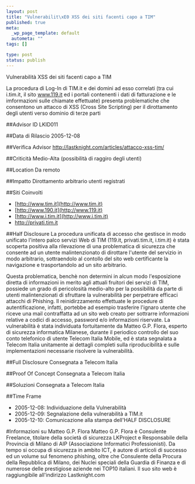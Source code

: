 ```yaml
--- 
layout: post
title: "Vulnerabilit\xE0 XSS dei siti facenti capo a TIM"
published: true
meta: 
  _wp_page_template: default
  autometa: ""
tags: []

type: post
status: publish
---
```

Vulnerabilità XSS dei siti facenti capo a TIM

La procedura di Log-In di TIM.it e dei domini ad esso correlati (tra cui i.tim.it, il sito www.119.it ed i portali contenenti i dati di fatturazione e le imformazioni sulle chiamate effettuate) presenta problematiche che consentono un attacco di XSS (Cross Site Scripting) per il dirottamento degli utenti verso dominio di terze parti

##Advisor ID
LKID011

##Data di Rilascio
2005-12-08

##Verifica Advisor
http://lastknight.com/articles/attacco-xss-tim/

##Criticità
Medio-Alta (possibilità di raggiro degli utenti)

##Location
Da remoto

##Impatto
Dirottamento arbitrario utenti registrati

##Siti Coinvolti

* [http://www.tim.it](http://www.tim.it)
* [http://www.190.it](http://www.119.it)
* [http://www.i.tim.it](http://www.i.tim.it)
* [http://privati.tim.it ](http://privati.tim.it)

##Half Disclosure
La procedura unificata di accesso che gestisce in modo unificato l'intero palco servizi Web di TIM (119.it, privati.tim.it, i.tim.it) è stata scoperta positiva alla rilevazione di una problematica di sicurezza che consente ad un utente malintenzionato di dirottare l'utente del servizio in modo arbitrario, sottraendolo al contollo del sito web certificante la navigazione e trasportandolo ad un sito arbitrario.

<!--adsense-->

Questa problematica, benchè non determini in alcun modo l'esposizione diretta di informazioni in merito agli attuali fruitori dei servizi di TIM, possiede un grado di pericolosità medio-alto per la possibilità da parte di utenti malintenzionati di sfruttare la vulnerabilità per perpetrare efficaci attacchi di Phishing.
Il reinidirzzamento effettuate le procedure di autentificazione, infatti, portebbe ad esempio trasferire l'ignaro utente che riceve una mail contraffatta ad un sito web creato per sottrarre informazioni relative a codici di accesso, password e/o informazioni riservate.
La vulnerabilità è stata individuata fortuitamente da Matteo G.P. Flora, esperto di sicurezza informatica Milanese, durante il periodico controllo del  suo conto telefonico di utente Telecom Italia Mobile, ed è stata segnalata a Telecom Italia unitamente  ai dettagli completi sulla riproducibilità e sulle implementazioni necessarie  risolvere la vulnerabilità.  

##Full Disclosure
Consegnata a Telecom Italia

##Proof Of Concept
Consegnata a Telecom Italia

##Soluzioni
Consegnata a  Telecom Italia

##Time Frame
* 2005-12-08: Individuazione della Vulnerabilità
* 2005-12-09: Segnalazione della vulnerabilità a TIM.it
* 2005-12-10: Comunicazione alla stampa dell'HALF DISCLOSURE

#Informazioni su Matteo G.P. Flora
Matteo G.P. Flora è Consulente Freelance, titolare della società di sicurezza LKProject e Responsabile della Provincia di Milano di AIP (Associazione Informatici Professionisti). Da tempo si occupa di sicurezza in ambito ICT, è autore di articoli di successo ed un volume sul fenomeno phishing, oltre che Consulente della Procura della Repubblica di Milano, dei Nuclei speciali della Guardia di Finanza e di numerose delle prestigiose aziende nei TOP10 italiani.
Il suo sito web è raggiungibile all'indirizzo Lastknight.com 
